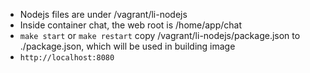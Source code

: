 - Nodejs files are under /vagrant/li-nodejs
- Inside container chat, the web root is /home/app/chat
- `make start` or `make restart` copy /vagrant/li-nodejs/package.json to ./package.json, which will be used in building image
- `http://localhost:8080`

